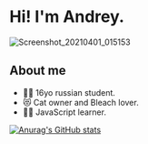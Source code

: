 # Hi! I'm Andrey.
![Screenshot_20210401_015153](https://user-images.githubusercontent.com/43712020/113221593-08779c80-928e-11eb-9f6a-aa9d083e4998.png)

## About me
- :student: 16yo russian student.
- :heart_eyes_cat: Cat owner and Bleach lover. 
- :man_technologist: JavaScript learner.


[![Anurag's GitHub stats](https://github-readme-stats.vercel.app/api?username=thendrxie&show_icons=true&theme=buefy&count_private=true&include_all_commits=true&border_radius=13&cache_seconds=1800)](https://github.com/anuraghazra/github-readme-stats)

